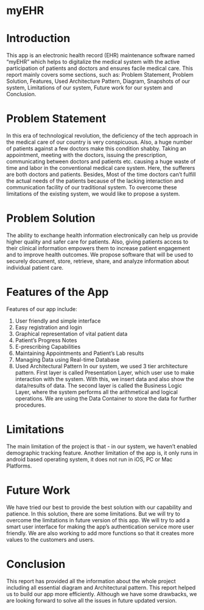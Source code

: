 # myEHR

#  Introduction
This app is an electronic health record (EHR) maintenance software named “myEHR” which helps to digitalize the medical system with the active participation of patients and doctors and ensures facile medical care.
This report mainly covers some sections, such as: Problem Statement, Problem Solution, Features, Used Architecture Pattern, Diagram, Snapshots of our system, Limitations of our system, Future work for our system and Conclusion.
#  Problem Statement
In this era of technological revolution, the deficiency of the tech approach in the medical care of our country is very conspicuous. Also, a huge number of patients against a few doctors make this condition shabby.
Taking an appointment, meeting with the doctors, issuing the prescription, communicating between doctors and patients etc. causing a huge waste of time and labor in the conventional medical care system. Here, the sufferers are both doctors and patients. Besides, Most of the time doctors can’t fulfill the actual needs of the patients because of the lacking interaction and communication facility of our traditional system.
To overcome these limitations of the existing system, we would like to propose a system.
#  Problem Solution
The ability to exchange health information electronically can help us provide higher quality and safer care for patients. Also, giving patients access to their clinical information empowers them to increase patient engagement and to improve health outcomes. We propose software that will be used to securely document, store, retrieve, share, and analyze information about individual patient care.
#  Features of the App
Features of our app include:
1. User friendly and simple interface
2. Easy registration and login
3. Graphical representation of vital patient data
4. Patient’s Progress Notes
5. E-prescribing Capabilities
6. Maintaining Appointments and Patient’s Lab results
7. Managing Data using Real-time Database
5. Used Architectural Pattern
In our system, we used 3 tier architecture pattern. First layer is called Presentation Layer, which user use to make interaction with the system. With this, we insert data and also show the data/results of data. The second layer is called the Business Logic Layer, where the system performs all the arithmetical and logical operations. We are using the Data Container to store the data for further procedures.

# Limitations
The main limitation of the project is that - in our system, we haven’t enabled demographic tracking feature. Another limitation of the app is, it only runs in android based operating system, it does not run in iOS, PC or Mac Platforms.
# Future Work
We have tried our best to provide the best solution with our capability and patience. In this solution, there are some limitations. But we will try to overcome the limitations in future version of this app. We will try to add a smart user interface for making the app’s authentication service more user friendly. We are also working to add more functions so that it creates more values to the customers and users.
# Conclusion
This report has provided all the information about the whole project including all essential diagram and Architectural pattern. This report helped us to build our app more efficiently.
Although we have some drawbacks, we are looking forward to solve all the issues in future updated version.
